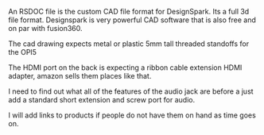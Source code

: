 An RSDOC file is the custom CAD file format for DesignSpark. Its a full 3d file format. Designspark is very powerful CAD software that is also free and on par with fusion360. 

The cad drawing expects metal or plastic 5mm tall threaded standoffs for the OPI5

The HDMI port on the back is expecting a ribbon cable extension HDMI adapter, amazon sells them places like that.

I need to find out what all of the features of the audio jack are before a just add a standard short extension and screw port for audio.

I will add links to products if people do not have them on hand as time goes on.
